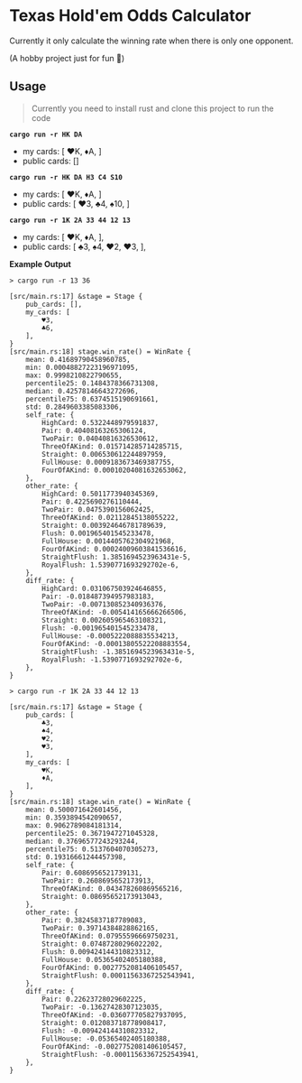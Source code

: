 # Texas Hold'em Odds Calculator

Currently it only calculate the winning rate when there is only one opponent.

(A hobby project just for fun 🦀)

## Usage

> Currently you need to install rust and clone this project to run the code

**`cargo run -r HK DA`**

- my cards: [ ♥️K, ♦️A, ]
- public cards: []

**`cargo run -r HK DA H3 C4 S10`**

- my cards: [ ♥️K, ♦️A, ]
- public cards: [ ♥️3, ♣️4, ♠️10, ]

**`cargo run -r 1K 2A 33 44 12 13`**

- my cards: [ ♥️K, ♦️A, ],
- public cards: [ ♣️3, ♠️4, ♥️2, ♥️3, ],

**Example Output**

```log
> cargo run -r 13 36

[src/main.rs:17] &stage = Stage {
    pub_cards: [],
    my_cards: [
        ♥️3,
        ♣️6,
    ],
}
[src/main.rs:18] stage.win_rate() = WinRate {
    mean: 0.41689790458960785,
    min: 0.00048827223196971095,
    max: 0.9998210822790655,
    percentile25: 0.1484378366731308,
    median: 0.42578146643272696,
    percentile75: 0.6374515190691661,
    std: 0.2849603385083306,
    self_rate: {
        HighCard: 0.5322448979591837,
        Pair: 0.40408163265306124,
        TwoPair: 0.04040816326530612,
        ThreeOfAKind: 0.015714285714285715,
        Straight: 0.006530612244897959,
        FullHouse: 0.0009183673469387755,
        FourOfAKind: 0.00010204081632653062,
    },
    other_rate: {
        HighCard: 0.5011773940345369,
        Pair: 0.4225690276110444,
        TwoPair: 0.0475390156062425,
        ThreeOfAKind: 0.02112845138055222,
        Straight: 0.003924646781789639,
        Flush: 0.001965401545233478,
        FullHouse: 0.0014405762304921968,
        FourOfAKind: 0.00024009603841536616,
        StraightFlush: 1.3851694523963431e-5,
        RoyalFlush: 1.5390771693292702e-6,
    },
    diff_rate: {
        HighCard: 0.031067503924646855,
        Pair: -0.018487394957983183,
        TwoPair: -0.007130852340936376,
        ThreeOfAKind: -0.005414165666266506,
        Straight: 0.002605965463108321,
        Flush: -0.001965401545233478,
        FullHouse: -0.0005222088835534213,
        FourOfAKind: -0.00013805522208883554,
        StraightFlush: -1.3851694523963431e-5,
        RoyalFlush: -1.5390771693292702e-6,
    },
}
```

```log
> cargo run -r 1K 2A 33 44 12 13

[src/main.rs:17] &stage = Stage {
    pub_cards: [
        ♣️3,
        ♠️4,
        ♥️2,
        ♥️3,
    ],
    my_cards: [
        ♥️K,
        ♦️A,
    ],
}
[src/main.rs:18] stage.win_rate() = WinRate {
    mean: 0.500071642601456,
    min: 0.3593894542090657,
    max: 0.9062789084181314,
    percentile25: 0.3671947271045328,
    median: 0.37696577243293244,
    percentile75: 0.5137604070305273,
    std: 0.19316661244457398,
    self_rate: {
        Pair: 0.6086956521739131,
        TwoPair: 0.2608695652173913,
        ThreeOfAKind: 0.043478260869565216,
        Straight: 0.08695652173913043,
    },
    other_rate: {
        Pair: 0.38245837187789083,
        TwoPair: 0.39714384828862165,
        ThreeOfAKind: 0.07955596669750231,
        Straight: 0.07487280296022202,
        Flush: 0.009424144310823312,
        FullHouse: 0.05365402405180388,
        FourOfAKind: 0.0027752081406105457,
        StraightFlush: 0.00011563367252543941,
    },
    diff_rate: {
        Pair: 0.22623728029602225,
        TwoPair: -0.13627428307123035,
        ThreeOfAKind: -0.036077705827937095,
        Straight: 0.012083718778908417,
        Flush: -0.009424144310823312,
        FullHouse: -0.05365402405180388,
        FourOfAKind: -0.0027752081406105457,
        StraightFlush: -0.00011563367252543941,
    },
}
```
